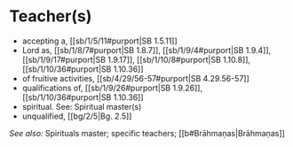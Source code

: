 # Teacher(s)

* accepting a, [[sb/1/5/11#purport|SB 1.5.11]]
* Lord as, [[sb/1/8/7#purport|SB 1.8.7]], [[sb/1/9/4#purport|SB 1.9.4]], [[sb/1/9/17#purport|SB 1.9.17]], [[sb/1/10/8#purport|SB 1.10.8]], [[sb/1/10/36#purport|SB 1.10.36]]
* of fruitive activities, [[sb/4/29/56-57#purport|SB 4.29.56-57]]
* qualifications of, [[sb/1/9/26#purport|SB 1.9.26]], [[sb/1/10/36#purport|SB 1.10.36]]
* spiritual. See: Spiritual master(s) 
* unqualified, [[bg/2/5|Bg. 2.5]]

*See also:* Spirituals master; specific teachers; [[b#Brāhmaṇas|Brāhmaṇas]]
